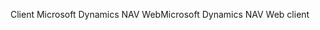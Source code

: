 <span data-ttu-id="8ee15-101">Client Microsoft Dynamics NAV Web</span><span class="sxs-lookup"><span data-stu-id="8ee15-101">Microsoft Dynamics NAV Web client</span></span>